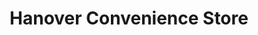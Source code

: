---
title: "Hanover Convenience Store"
url: /brighton-and-hove/hanover-convenience-store/
shop: convenience
---